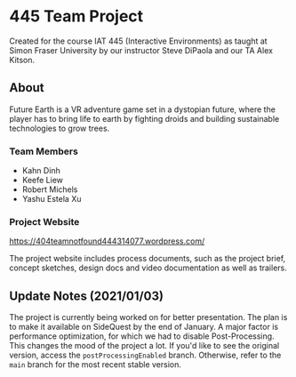 # 445 Team Project

Created for the course IAT 445 (Interactive Environments) as taught at Simon Fraser University by our instructor Steve DiPaola and our TA Alex Kitson.

## About

Future Earth is a VR adventure game set in a dystopian future, where the player has to bring life to earth by fighting droids and building sustainable technologies to grow trees.

### Team Members

* Kahn Dinh
* Keefe Liew
* Robert Michels
* Yashu Estela Xu

### Project Website

<https://404teamnotfound444314077.wordpress.com/>

The project website includes process documents, such as the project brief, concept sketches, design docs and video documentation as well as trailers.

## Update Notes (2021/01/03)

The project is currently being worked on for better presentation. The plan is to make it available on SideQuest by the end of January. A major factor is performance optimization, for which we had to disable Post-Processing. This changes the mood of the project a lot. If you'd like to see the original version, access the `postProcessingEnabled` branch. Otherwise, refer to the `main` branch for the most recent stable version.

